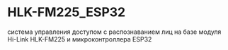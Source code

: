 # HLK-FM225_ESP32
система управления доступом с распознаванием лиц на базе модуля Hi-Link HLK-FM225 и микроконтроллера ESP32
